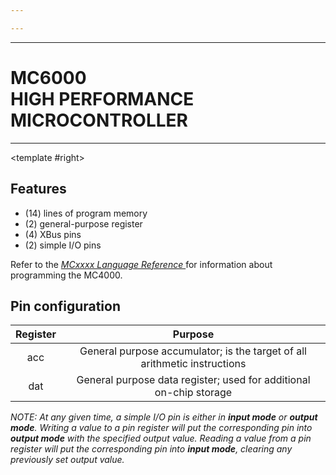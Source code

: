 ```yaml
---

---
```


----

# MC6000 <br>HIGH PERFORMANCE MICROCONTROLLER

----

<TwoCols>
<template #left>

<WideSubtitleBlock>

## Description
</WideSubtitleBlock>

Offering maximum power so you can achieve a minimum chip count, the MC6000 is the centerpiece of 诚尚Micro’s MCxxxx microcontroller family. With plenty of room for complex instructions in its expansive fourteen-line program memory, two general-purpose registers, and six pins for I/O, the MC6000 can be at the center of even your most demanding embedded applications! Contact us to request samples.
</template>
<template #right>

<WideSubtitleBlock>

## Features
</WideSubtitleBlock>

- (14) lines of program memory
- (2) general-purpose register
- (4) XBus pins
- (2) simple I/O pins

Refer to the _[MCxxxx Language Reference ](/mcxxxx-language.html)_ for information about programming the MC4000.
</template>
</TwoCols>

<WideSubtitleBlock>

## Pin configuration
</WideSubtitleBlock>

<ImgContainer src="/images/17.webp" alt="MC6000" />

<div class="--flex --justify-center">

| Register |                                  Purpose                                  |
|:--------:|:-------------------------------------------------------------------------:|
|   acc    | General purpose accumulator; is the target of all arithmetic instructions |
|   dat    |    General purpose data register; used for additional on-chip storage     |
</div>

_NOTE: At any given time, a simple I/O pin is either in **input mode** or **output mode**. Writing a value to a pin register will put the corresponding pin into **output mode** with the specified output value.
Reading a value from a pin register will put the corresponding pin into **input mode**, clearing any previously set output value._
